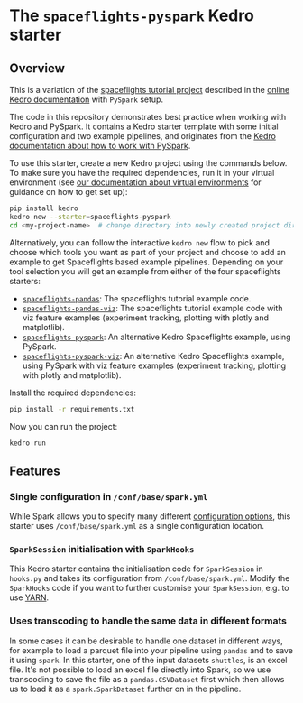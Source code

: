 # The `spaceflights-pyspark` Kedro starter

## Overview

This is a variation of the [spaceflights tutorial project](https://docs.kedro.org/en/stable/tutorial/spaceflights_tutorial.html) described in the [online Kedro documentation](https://docs.kedro.org) with `PySpark` setup.

The code in this repository demonstrates best practice when working with Kedro and PySpark. It contains a Kedro starter template with some initial configuration and two example pipelines, and originates from the [Kedro documentation about how to work with PySpark](https://docs.kedro.org/en/stable/integrations/pyspark_integration.html).

To use this starter, create a new Kedro project using the commands below. To make sure you have the required dependencies, run it in your virtual environment (see [our documentation about virtual environments](https://docs.kedro.org/en/stable/get_started/install.html#virtual-environments) for guidance on how to get set up):

```bash
pip install kedro
kedro new --starter=spaceflights-pyspark
cd <my-project-name>  # change directory into newly created project directory
```

Alternatively, you can follow the interactive `kedro new` flow to pick and choose which tools you want as part of your project and choose to add an example to get Spaceflights based example pipelines.
Depending on your tool selection you will get an example from either of the four spaceflights starters:
- [`spaceflights-pandas`](../spaceflights-pandas): The spaceflights tutorial example code.
- [`spaceflights-pandas-viz`](../spaceflights-pandas-viz): The spaceflights tutorial example code with viz feature examples (experiment tracking, plotting with plotly and matplotlib).
- [`spaceflights-pyspark`](../spaceflights-pyspark): An alternative Kedro Spaceflights example, using PySpark.
- [`spaceflights-pyspark-viz`](../spaceflights-pyspark-viz): An alternative Kedro Spaceflights example, using PySpark with viz feature examples (experiment tracking, plotting with plotly and matplotlib).


Install the required dependencies:

```bash
pip install -r requirements.txt
```

Now you can run the project:

```bash
kedro run
```

## Features

### Single configuration in `/conf/base/spark.yml`

While Spark allows you to specify many different [configuration options](https://spark.apache.org/docs/latest/configuration.html), this starter uses `/conf/base/spark.yml` as a single configuration location.

### `SparkSession` initialisation with `SparkHooks`

This Kedro starter contains the initialisation code for `SparkSession` in `hooks.py` and takes its configuration from `/conf/base/spark.yml`. Modify the `SparkHooks` code if you want to further customise your `SparkSession`, e.g. to use [YARN](https://hadoop.apache.org/docs/current/hadoop-yarn/hadoop-yarn-site/YARN.html).

### Uses transcoding to handle the same data in different formats

In some cases it can be desirable to handle one dataset in different ways, for example to load a parquet file into your pipeline using `pandas` and to save it using `spark`. In this starter, one of the input datasets `shuttles`, is an excel file. 
It's not possible to load an excel file directly into Spark, so we use transcoding to save the file as a `pandas.CSVDataset` first which then allows us to load it as a `spark.SparkDataset` further on in the pipeline.
 

